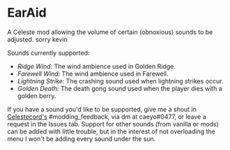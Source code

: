 # EarAid
A Celeste mod allowing the volume of certain (obnoxious) sounds to be adjusted. sorry kevin

Sounds currently supported:
- *Ridge Wind:* The wind ambience used in Golden Ridge.
- *Farewell Wind:* The wind ambience used in Farewell.
- *Lightning Strike:* The crashing sound used when lightning strikes occur.
- *Golden Death:* The death gong sound used when the player dies with a golden berry.

If you have a sound you'd like to be supported, give me a shout in [Celestecord's](https://discord.gg/celeste) #modding_feedback, via dm at caeyo#0477, or leave a request in the Issues tab.
Support for other sounds (from vanilla or mods) can be added with little trouble, but in the interest of not overloading the menu I won't be adding every sound under the sun.
